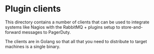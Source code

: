 # Plugin clients

This directory contains a number of clients that can be used to integrate
systems like Nagios with the RabbitMQ + plugins setup to store-and-forward
messages to PagerDuty.

The clients are in Golang so that all that you need to distribute to target
machines is a single binary.
